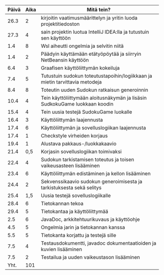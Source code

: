 Päivä | Aika | Mitä tein?
----- | ---- | ----------
26.3 | 2 | kirjoitin vaatimusmäärittelyn ja yritin luoda projektitiedoston
27.3 | 4 | sain projektin luotua IntelliJ IDEA:lla ja tutustuin sen käyttöön
1.4  | 8 | Wsl aiheutti ongelmia ja selvitin niitä
1.4  | 2 | Päädyin käyttämään etätyöpöytää ja siirryin NetBeansin käyttöön
6.4 | 3 | Graafisen käyttöliittymän kokeiluja
7.4 | 5 | Tutustuin sudokun toteutustapoihin/logiikkaan ja mietin tarvittavia metodeja
8.4 | 8 | Toteutin uuden Sudokun ratkaisun generoinnin
10.4 | 4 | Tein käyttöliittymään aloitusnäkymän ja lisäsin SudkokuGame luokkaan koodin
15.4 | 4 | Tein uusia testejä SudokuGame luokalle 
16.4 | 3 | Käyttöliittymän laajennusta
17.4 | 6 | Käyttöliittymän ja sovelluslogiikan laajennusta
17.4 | 1 | Checkstyle virheiden korjaus
19.4 | 1 | Alustava pakkaus-/luokkakaavio
21.4 | 0,5 | Korjasin sovelluslogiikan toimivaksi
22.4 | 4 | Sudokun tarkistamisen toteutus ja toisen vaikeusasteen lisääminen
23.4 | 6 | Käyttöliittymän edistäminen ja kellon lisääminen
24.4 | 2 | Sekvenssikaavio sudokun generoimisesta ja tarkistuksesta sekä selitys
25.4 | 1,5 | Uusia testejä sovelluslogiikalle
28.4 | 6 | Tietokannan tekoa
29.4 | 5 | Tietokantaa ja käyttöliittymää
2.5 | 6 | JavaDoc, arkkitehtuurikuvaus ja käyttöohje
4.5 | 5 | Ongelmia jarin ja tietokannan kanssa
5.5 | 5 | Tietokanta korjattu ja testejä sille
7.5 | 4 | Testausdokumentti, javadoc dokumentaatioiden ja kuvien lisääminen
7.5 | 2 | Testailua ja uuden vaikeustason lisääminen
Yht. | 101 |

